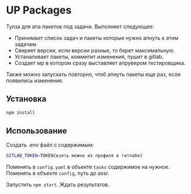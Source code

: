 # UP Packages

Тулза для апа пакетов под задачи. Выполняет следующее:
* Принимает список задач и пакеты которые нужно апнуть к этим задачам.
* Сверяет версии, если версии разные, то берет максимальную.
* Устаналивает пакеты, коммитит изменения, пушит в gitlab.
* Создает мр в котором сразу выставляет апрувером тестировщика.


Также можно запускать повторно, чтоб апнуть пакеты еще раз, если появились изменения.

## Установка

```bash
npm install
```

## Использование

Создать .env файл с содержимым:
```bash
GITLAB_TOKEN=TOKEN(взять можно из профиля в гитлабе)
```

Поменять в `config.yaml` в объекте `tasks` содержимое на нужное. Поменять в объекте `config`, путь до assr.

Запустить `npm start`. Ждать результатов.